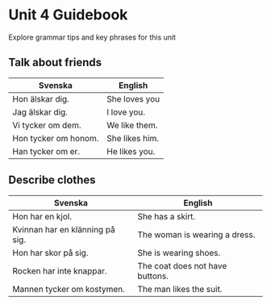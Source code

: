 # Unit 4 Guidebook

Explore grammar tips and key phrases for this unit

## Talk about friends

| Svenska                        | English                           |
| ------------------------------ | --------------------------------- |
| Hon älskar dig. | She loves you |
| Jag älskar dig. | I love you. |
| Vi tycker om dem. | We like them. |
| Hon tycker om honom. | She likes him. |
| Han tycker om er. | He likes you. |

## Describe clothes

| Svenska | English |
| ------- | ------- |
| Hon har en kjol. | She has a skirt. |
| Kvinnan har en klänning på sig. | The woman is wearing a dress. |
| Hon har skor på sig. | She is wearing shoes. |
| Rocken har inte knappar. | The coat does not have buttons. |
| Mannen tycker om kostymen. | The man likes the suit. |
